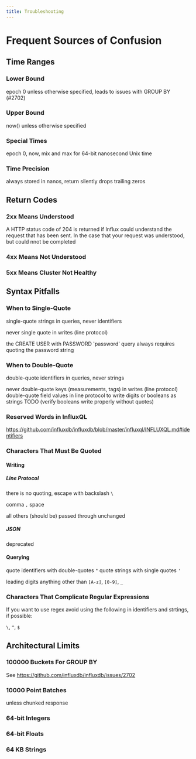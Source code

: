 ```yaml
---
title: Troubleshooting
---
```



# Frequent Sources of Confusion

## Time Ranges

### Lower Bound

epoch 0 unless otherwise specified, leads to issues with GROUP BY (#2702)

### Upper Bound

now() unless otherwise specified

### Special Times

epoch 0, now, mix and max for 64-bit nanosecond Unix time

### Time Precision

always stored in nanos, return silently drops trailing zeros

## Return Codes

### 2xx Means Understood
A HTTP status code of 204 is returned if Influx could understand the request that has been sent. In the case that your request was understood, but could nnot be completed 

### 4xx Means Not Understood

### 5xx Means Cluster Not Healthy

## Syntax Pitfalls

### When to Single-Quote

single-quote strings in queries, never identifiers

never single quote in writes (line protocol)

the CREATE USER with PASSWORD 'password' query always requires quoting the password string

### When to Double-Quote

double-quote identifiers in queries, never strings

never double-quote keys (measurements, tags) in writes (line protocol)
double-quote field values in line protocol to write digits or booleans as strings
TODO (verify booleans write properly without quotes)

### Reserved Words in InfluxQL

https://github.com/influxdb/influxdb/blob/master/influxql/INFLUXQL.md#identifiers


### Characters That Must Be Quoted

#### Writing

##### Line Protocol

there is no quoting, escape with backslash `\`

comma `,`
space ` `

all others (should be) passed through unchanged

##### JSON 

deprecated

#### Querying

quote identifiers with double-quotes `"`
quote strings with single quotes `'`

leading digits
anything other than `[A-z]`, `[0-9]`, `_`

### Characters That Complicate Regular Expressions

If you want to use regex avoid using the following in identifiers and strtings, if possible:

`\`, `^`, `$`

## Architectural Limits

### 100000 Buckets For GROUP BY

See https://github.com/influxdb/influxdb/issues/2702

### 10000 Point Batches 

unless chunked response

### 64-bit Integers

### 64-bit Floats

### 64 KB Strings


